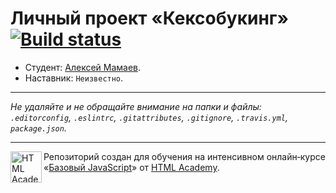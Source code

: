 # Личный проект «Кексобукинг» [![Build status][travis-image]][travis-url]

* Студент: [Алексей Мамаев](https://up.htmlacademy.ru/javascript/11/user/325119).
* Наставник: `Неизвестно`.

---

_Не удаляйте и не обращайте внимание на папки и файлы:_<br>
_`.editorconfig`, `.eslintrc`, `.gitattributes`, `.gitignore`, `.travis.yml`, `package.json`._

---

<a href="https://htmlacademy.ru/intensive/javascript"><img align="left" width="50" height="50" title="HTML Academy" src="https://up.htmlacademy.ru/static/img/intensive/javascript/logo-for-github.svg"></a>

Репозиторий создан для обучения на интенсивном онлайн‑курсе «[Базовый JavaScript](https://htmlacademy.ru/intensive/javascript)» от [HTML Academy](https://htmlacademy.ru).

[travis-image]: https://travis-ci.org/htmlacademy-javascript/325119-keksobooking.svg?branch=master
[travis-url]: https://travis-ci.org/htmlacademy-javascript/325119-keksobooking
